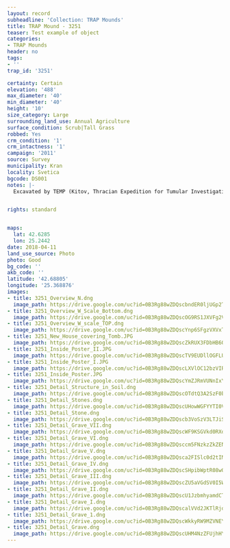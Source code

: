 ```yaml
---
layout: record
subheadline: 'Collection: TRAP Mounds'
title: TRAP Mound - 3251
teaser: Test example of object
categories:
- TRAP Mounds
header: no
tags:
- ''
trap_id: '3251'

certainty: Certain
elevation: '488'
max_diameter: '40'
min_diameter: '40'
height: '10'
size_category: Large
surrounding_land_use: Annual Agriculture
surface_condition: Scrub|Tall Grass
robbed: Yes
crm_condition: '1'
crm_intactness: '1'
campaign: '2011'
source: Survey
municipality: Kran
locality: Svetica
bgcode: DS001
notes: |-
  Excavated by TEMP (Kitov, Thracian Expedition for Tumular Investigations) in 2004, museum inside.


rights: standard


maps:
  lat: 42.6285
  lon: 25.2442
date: 2018-04-11
land_use_source: Photo
photo: Good
bg_code: ''
akb_code: ''
latitude: '42.68805'
longitude: '25.368876'
images:
- title: 3251_Overview_N.dng
  image_path: https://drive.google.com/uc?id=0B3Rg88wZDQscbndER0ljUGp2TG8
- title: 3251_Overview_W_Scale_Bottom.dng
  image_path: https://drive.google.com/uc?id=0B3Rg88wZDQscOG9RS1JXVFg2Vjg
- title: 3251_Overview_W_scale_TOP.dng
  image_path: https://drive.google.com/uc?id=0B3Rg88wZDQscYnp6SFgzVXVxT0E
- title: 3251_New_House_covering_Tomb.JPG
  image_path: https://drive.google.com/uc?id=0B3Rg88wZDQscZkRUX3FDbHB6QVU
- title: 3251_Inside_Poster_II.JPG
  image_path: https://drive.google.com/uc?id=0B3Rg88wZDQscTV9EUDllOGFLUU0
- title: 3251_Inside_Poster_I.JPG
  image_path: https://drive.google.com/uc?id=0B3Rg88wZDQscLXVlOC12bzVIRmc
- title: 3251_Inside_Poster.JPG
  image_path: https://drive.google.com/uc?id=0B3Rg88wZDQscYmZJRmVUNnIxY0k
- title: 3251_Detail_Structure_in_Soil.dng
  image_path: https://drive.google.com/uc?id=0B3Rg88wZDQscOTdtQ3A2SzF0bTA
- title: 3251_Detail_Stones.dng
  image_path: https://drive.google.com/uc?id=0B3Rg88wZDQscUHowWGFYYTI0V28
- title: 3251_Detail_Stone.dng
  image_path: https://drive.google.com/uc?id=0B3Rg88wZDQscb3VoSzV3LTJiSzQ
- title: 3251_Detail_Grave_VII.dng
  image_path: https://drive.google.com/uc?id=0B3Rg88wZDQscWF9KSGVkd0RXdFU
- title: 3251_Detail_Grave_VI.dng
  image_path: https://drive.google.com/uc?id=0B3Rg88wZDQsccm5FNzkzZkZENE0
- title: 3251_Detail_Grave_V.dng
  image_path: https://drive.google.com/uc?id=0B3Rg88wZDQsca2FISlc0d2tIMG8
- title: 3251_Detail_Grave_IV.dng
  image_path: https://drive.google.com/uc?id=0B3Rg88wZDQscSHpibWptR08wQnc
- title: 3251_Detail_Grave_III.dng
  image_path: https://drive.google.com/uc?id=0B3Rg88wZDQscZU5aVGdSV0I5WGc
- title: 3251_Detail_Grave_II.dng
  image_path: https://drive.google.com/uc?id=0B3Rg88wZDQscU1JzbmhyamdCT2s
- title: 3251_Detail_Grave_I.dng
  image_path: https://drive.google.com/uc?id=0B3Rg88wZDQscalVVd2JKTlRjdFU
- title: 3251_Detail_Grave_1.dng
  image_path: https://drive.google.com/uc?id=0B3Rg88wZDQscWkkyRW9MZVNEYkE
- title: 3251_Detail_Grave.dng
  image_path: https://drive.google.com/uc?id=0B3Rg88wZDQscUHM4NzZFUjhHYWM
---
```

